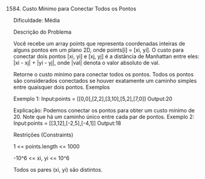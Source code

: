 1584. Custo Mínimo para Conectar Todos os Pontos

Dificuldade: Média


Descrição do Problema

Você recebe um array points que representa coordenadas inteiras de alguns pontos em um plano 2D, onde points[i] = [xi, yi].
O custo para conectar dois pontos [xi, yi] e [xj, yj] é a distância de Manhattan entre eles: |xi - xj| + |yi - yj|, onde |val| denota o valor absoluto de val.

Retorne o custo mínimo para conectar todos os pontos. Todos os pontos são considerados conectados se houver exatamente um caminho simples entre quaisquer dois pontos.
Exemplos

Exemplo 1:
Input:points = [[0,0],[2,2],[3,10],[5,2],[7,0]]
Output:20

Explicação: Podemos conectar os pontos para obter um custo mínimo de 20. Note que há um caminho único entre cada par de pontos.
Exemplo 2:
Input:points = [[3,12],[-2,5],[-4,1]]
Output:18

Restrições (Constraints)


1 <= points.length <= 1000

-10^6 <= xi, yi <= 10^6

Todos os pares (xi, yi) são distintos.
